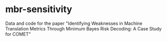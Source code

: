 # mbr-sensitivity
Data and code for the paper "Identifying Weaknesses in Machine Translation Metrics Through Minimum Bayes Risk Decoding: A Case Study for COMET"

